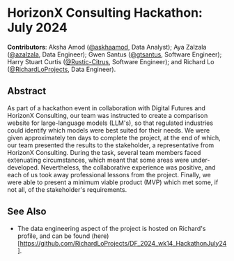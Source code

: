 # HorizonX Consulting Hackathon: July 2024

**Contributors**: Aksha Amod ([@askhaamod](https://github.com/akshaamod), Data Analyst); Aya Zalzala ([@azalzala](https://github.com/azalzala), Data Engineer); Gwen Santus ([@gtsantus](https://github.com/gtsantus), Software Engineer); Harry Stuart Curtis ([@Rustic-Citrus](https://github.com/Rustic-Citrus), Software Engineer); and Richard Lo ([@RichardLoProjects](https://github.com/RichardLoProjects), Data Engineer).

## Abstract

As part of a hackathon event in collaboration with Digital Futures and HorizonX Consulting, our team was instructed to create a comparison website for large-language models (LLM's), so that regulated industries could identify which models were best suited for their needs. We were given approximately ten days to complete the project, at the end of which, our team presented the results to the stakeholder, a representative from HorizonX Consulting. During the task, several team members faced extenuating circumstances, which meant that some areas were under-developed. Nevertheless, the collaborative experience was positive, and each of us took away professional lessons from the project. Finally, we were able to present a minimum viable product (MVP) which met some, if not all, of the stakeholder's requirements.

## See Also

- The data engineering aspect of the project is hosted on Richard's profile, and can be found (here)[https://github.com/RichardLoProjects/DF_2024_wk14_HackathonJuly24].
